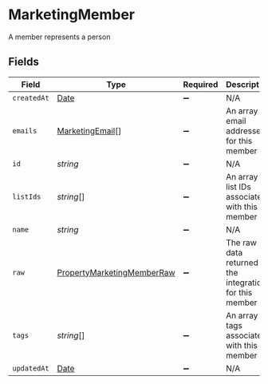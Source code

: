 # MarketingMember

A member represents a person


## Fields

| Field                                                                                         | Type                                                                                          | Required                                                                                      | Description                                                                                   |
| --------------------------------------------------------------------------------------------- | --------------------------------------------------------------------------------------------- | --------------------------------------------------------------------------------------------- | --------------------------------------------------------------------------------------------- |
| `createdAt`                                                                                   | [Date](https://developer.mozilla.org/en-US/docs/Web/JavaScript/Reference/Global_Objects/Date) | :heavy_minus_sign:                                                                            | N/A                                                                                           |
| `emails`                                                                                      | [MarketingEmail](../../models/shared/marketingemail.md)[]                                     | :heavy_minus_sign:                                                                            | An array of email addresses for this member                                                   |
| `id`                                                                                          | *string*                                                                                      | :heavy_minus_sign:                                                                            | N/A                                                                                           |
| `listIds`                                                                                     | *string*[]                                                                                    | :heavy_minus_sign:                                                                            | An array of list IDs associated with this member                                              |
| `name`                                                                                        | *string*                                                                                      | :heavy_minus_sign:                                                                            | N/A                                                                                           |
| `raw`                                                                                         | [PropertyMarketingMemberRaw](../../models/shared/propertymarketingmemberraw.md)               | :heavy_minus_sign:                                                                            | The raw data returned by the integration for this member                                      |
| `tags`                                                                                        | *string*[]                                                                                    | :heavy_minus_sign:                                                                            | An array of tags associated with this member                                                  |
| `updatedAt`                                                                                   | [Date](https://developer.mozilla.org/en-US/docs/Web/JavaScript/Reference/Global_Objects/Date) | :heavy_minus_sign:                                                                            | N/A                                                                                           |